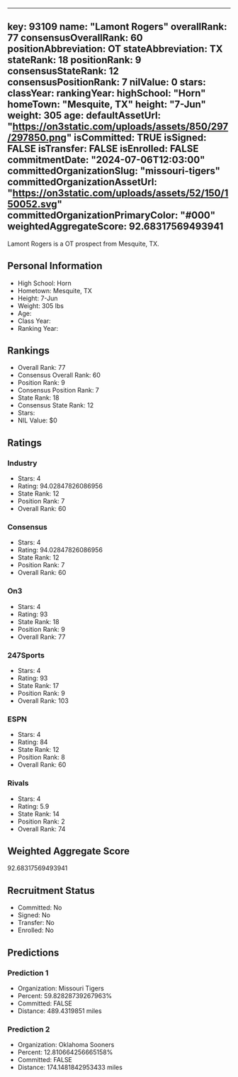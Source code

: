 ---
  key: 93109
  name: "Lamont Rogers"
  overallRank: 77
  consensusOverallRank: 60
  positionAbbreviation: OT
  stateAbbreviation: TX
  stateRank: 18
  positionRank: 9
  consensusStateRank: 12
  consensusPositionRank: 7
  nilValue: 0
  stars: 
  classYear: 
  rankingYear: 
  highSchool: "Horn"
  homeTown: "Mesquite, TX"
  height: "7-Jun"
  weight: 305
  age: 
  defaultAssetUrl: "https://on3static.com/uploads/assets/850/297/297850.png"
  isCommitted: TRUE
  isSigned: FALSE
  isTransfer: FALSE
  isEnrolled: FALSE
  commitmentDate: "2024-07-06T12:03:00"
  committedOrganizationSlug: "missouri-tigers"
  committedOrganizationAssetUrl: "https://on3static.com/uploads/assets/52/150/150052.svg"
  committedOrganizationPrimaryColor: "#000"
  weightedAggregateScore: 92.68317569493941
  ---
  
  Lamont Rogers is a OT prospect from Mesquite, TX.
  
  ## Personal Information
  - High School: Horn
  - Hometown: Mesquite, TX
  - Height: 7-Jun
  - Weight: 305 lbs
  - Age: 
  - Class Year: 
  - Ranking Year: 
  
  ## Rankings
  - Overall Rank: 77
  - Consensus Overall Rank: 60
  - Position Rank: 9
  - Consensus Position Rank: 7
  - State Rank: 18
  - Consensus State Rank: 12
  - Stars: 
  - NIL Value: $0
  
  ## Ratings
  
  ### Industry
  - Stars: 4
  - Rating: 94.02847826086956
  - State Rank: 12
  - Position Rank: 7
  - Overall Rank: 60
  
  ### Consensus
  - Stars: 4
  - Rating: 94.02847826086956
  - State Rank: 12
  - Position Rank: 7
  - Overall Rank: 60
  
  ### On3
  - Stars: 4
  - Rating: 93
  - State Rank: 18
  - Position Rank: 9
  - Overall Rank: 77
  
  ### 247Sports
  - Stars: 4
  - Rating: 93
  - State Rank: 17
  - Position Rank: 9
  - Overall Rank: 103
  
  ### ESPN
  - Stars: 4
  - Rating: 84
  - State Rank: 12
  - Position Rank: 8
  - Overall Rank: 60
  
  ### Rivals
  - Stars: 4
  - Rating: 5.9
  - State Rank: 14
  - Position Rank: 2
  - Overall Rank: 74
  
  ## Weighted Aggregate Score
  92.68317569493941
  
  ## Recruitment Status
  - Committed: No
  - Signed: No
  - Transfer: No
  - Enrolled: No
  
  
  
  ## Predictions
  
  ### Prediction 1
  - Organization: Missouri Tigers
  - Percent: 59.82828739267963%
  - Committed: FALSE
  - Distance: 489.4319851 miles
  
  ### Prediction 2
  - Organization: Oklahoma Sooners
  - Percent: 12.810664256665158%
  - Committed: FALSE
  - Distance: 174.1481842953433 miles
  